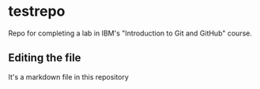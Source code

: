 # testrepo
Repo for completing a lab in IBM's "Introduction to Git and GitHub" course.

## Editing the file
It's a markdown file in this repository
